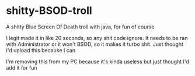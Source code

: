 # shitty-BSOD-troll
A shitty Blue Screen Of Death troll with java, for fun of course

I legit made it in like 20 seconds, so any shit code ignore. It needs to be ran with Administrator or it won't BSOD, so it makes it turbo shit. Just thought I'd upload this because I can

I'm removing this from my PC because it's kinda useless but just thought I'd add it for fun
